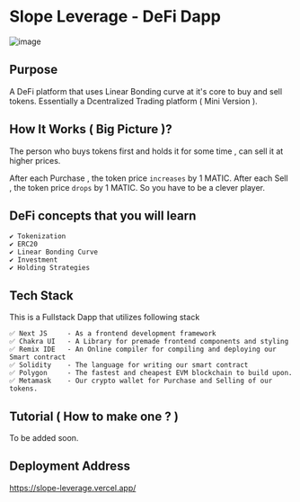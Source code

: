 # Slope Leverage - DeFi Dapp 
![image](https://user-images.githubusercontent.com/71306738/208593841-45f03820-1441-4245-8d72-3002a0ed57a8.png)

## Purpose 
A DeFi platform that uses Linear Bonding curve at it's core to buy and sell tokens.
Essentially a Dcentralized Trading platform ( Mini Version ).

## How It Works ( Big Picture )?
The person who buys tokens first and holds it for some time , can sell it at higher prices.

After each Purchase , the token price `increases` by 1 MATIC.
After each Sell , the token price `drops` by 1 MATIC.
So you have to be a clever player.

## DeFi concepts that you will learn
    
    ✔ Tokenization
    ✔ ERC20
    ✔ Linear Bonding Curve
    ✔ Investment
    ✔ Holding Strategies

## Tech Stack
This is a Fullstack Dapp that utilizes following stack

    ✅ Next JS     - As a frontend development framework
    ✅ Chakra UI   - A Library for premade frontend components and styling
    ✅ Remix IDE   - An Online compiler for compiling and deploying our Smart contract
    ✅ Solidity    - The language for writing our smart contract
    ✅ Polygon     - The fastest and cheapest EVM blockchain to build upon.
    ✅ Metamask    - Our crypto wallet for Purchase and Selling of our tokens.
    

## Tutorial ( How to make one ? )
To be added soon.

## Deployment Address

https://slope-leverage.vercel.app/

